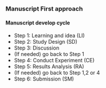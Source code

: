 ### Manuscript First approach

#### Manuscript develop cycle
- Step 1: Learning and idea (LI)
- Step 2: Study Design (SD)
- Step 3: Discussion
- (If needed) go back to Step 1
- Step 4: Conduct Experiment (CE)
- Step 5: Results Analysis (RA)
- (If needed) go back to Step 1,2 or 4
- Step 6: Submission (SM)

